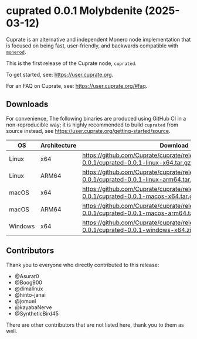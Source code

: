 # cuprated 0.0.1 Molybdenite (2025-03-12)
Cuprate is an alternative and independent Monero node implementation that is focused on being fast, user-friendly, and backwards compatible with [`monerod`](https://github.com/monero-project/monero).

This is the first release of the Cuprate node, `cuprated`.

To get started, see: <https://user.cuprate.org>.

For an FAQ on Cuprate, see: <https://user.cuprate.org/#faq>.

## Downloads
For convenience, The following binaries are produced using GitHub CI in a non-reproducible way; it is highly recommended to build `cuprated` from source instead, see <https://user.cuprate.org/getting-started/source>.

| OS      | Architecture | Download |
|---------|--------------|----------|
| Linux   | x64          | <https://github.com/Cuprate/cuprate/releases/download/cuprated-0.0.1/cuprated-0.0.1-linux-x64.tar.gz>
| Linux   | ARM64        | <https://github.com/Cuprate/cuprate/releases/download/cuprated-0.0.1/cuprated-0.0.1-linux-arm64.tar.gz>
| macOS   | x64          | <https://github.com/Cuprate/cuprate/releases/download/cuprated-0.0.1/cuprated-0.0.1-macos-x64.tar.gz>
| macOS   | ARM64        | <https://github.com/Cuprate/cuprate/releases/download/cuprated-0.0.1/cuprated-0.0.1-macos-arm64.tar.gz>
| Windows | x64          | <https://github.com/Cuprate/cuprate/releases/download/cuprated-0.0.1/cuprated-0.0.1-windows-x64.zip>

## Contributors
Thank you to everyone who directly contributed to this release:

- @Asurar0
- @Boog900
- @dimalinux
- @hinto-janai
- @jomuel
- @kayabaNerve
- @SyntheticBird45

There are other contributors that are not listed here, thank you to them as well.
